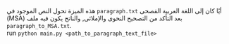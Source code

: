 هذه الميزة تحول النص الموجود في `paragraph.txt` أيًا كان إلى اللغة العربية الفصحى (MSA) بعد التأكد من التصحيح النحوى والإملائى, والناتج يكون فيه ملف `paragraph_to_MSA.txt`.
<br>
run `python main.py <path_to_paragraph_text_file>`

